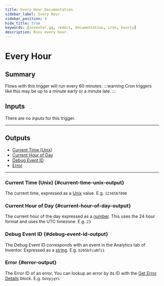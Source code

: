 ```yaml
---
title: Every Hour Documentation
sidebar_label: Every Hour
sidebar_position: 4
hide_title: true
keywords: [inventor.gg, redocs, documentation, cron, hourly]
description: Runs every hour.
---
```

# Every Hour
## Summary
Flows with this trigger will run every 60 minutes.
:::warning
    Cron triggers like this may be up to a minute early or a minute late.
:::

## Inputs
There are no inputs for this trigger.
___
## Outputs
- [Current Time (Unix)](#current-time-unix-output)
- [Current Hour of Day](#current-hour-of-day-output)
- [Debug Event ID](#debug-event-id-output)
- [Error](#error-output)
___
### Current Time (Unix) {#current-time-unix-output}
The current time, expressed as a [Unix](/inventor-reference/types/number/unix/) value. E.g. `1234567890`

### Current Hour of Day {#current-hour-of-day-output}
The current hour of the day expressed as a [number](/inventor-reference/types/number). This uses the 24 hour format and uses the UTC timezone. E.g. `23`

### Debug Event ID {#debug-event-id-output}
The Debug Event ID corresponds with an event in the Analytics tab of Inventor. Expressed as a [string](/inventor-reference/types/string). E.g. `b265bfca8f11`

### Error {#error-output}
The Error ID of an error. You can lookup an error by its ID with the [Get Error Details](/inventor-reference/blocks/get-error-details) block. E.g. `DoVpjqYs`